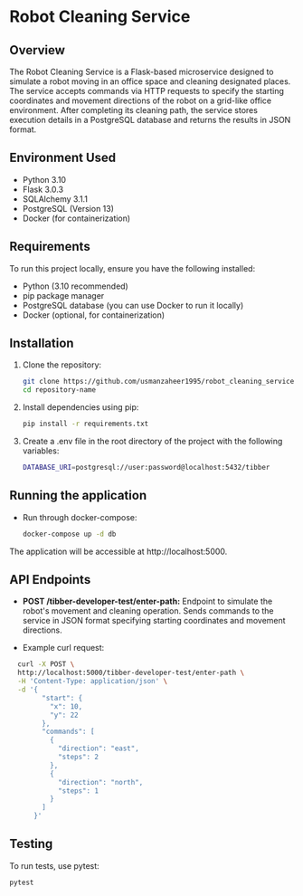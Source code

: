 # Robot Cleaning Service

## Overview

The Robot Cleaning Service is a Flask-based microservice designed to simulate a robot moving in an office space and cleaning designated places. The service accepts commands via HTTP requests to specify the starting coordinates and movement directions of the robot on a grid-like office environment. After completing its cleaning path, the service stores execution details in a PostgreSQL database and returns the results in JSON format.

## Environment Used

- Python 3.10
- Flask 3.0.3
- SQLAlchemy 3.1.1
- PostgreSQL (Version 13)
- Docker (for containerization)

## Requirements

To run this project locally, ensure you have the following installed:

- Python (3.10 recommended)
- pip package manager
- PostgreSQL database (you can use Docker to run it locally)
- Docker (optional, for containerization)

## Installation

1. Clone the repository:

   ```bash
   git clone https://github.com/usmanzaheer1995/robot_cleaning_service.git
   cd repository-name
   
2. Install dependencies using pip:
    ```bash
   pip install -r requirements.txt

3. Create a .env file in the root directory of the project with the following variables:
    ```bash
   DATABASE_URI=postgresql://user:password@localhost:5432/tibber

## Running the application
- Run through docker-compose:
    ```bash
    docker-compose up -d db

The application will be accessible at http://localhost:5000.


## API Endpoints
- <strong>POST /tibber-developer-test/enter-path:</strong> Endpoint to simulate the robot's movement and cleaning operation. Sends commands to the service in JSON format specifying starting coordinates and movement directions.


- Example curl request:
    
```bash
  curl -X POST \
  http://localhost:5000/tibber-developer-test/enter-path \
  -H 'Content-Type: application/json' \
  -d '{
        "start": {
          "x": 10,
          "y": 22
        },
        "commands": [
          {
            "direction": "east",
            "steps": 2
          },
          {
            "direction": "north",
            "steps": 1
          }
        ]
      }'
 ```

## Testing
To run tests, use pytest:
```bash
pytest
